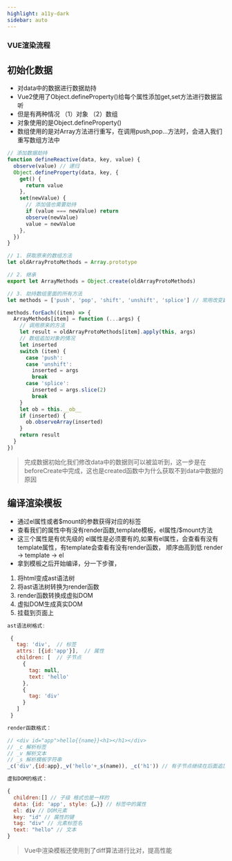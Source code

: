 ```yaml
---
highlight: a11y-dark
sidebar: auto
---
```


### VUE渲染流程

## 初始化数据

- 对data中的数据进行数据劫持
- Vue2使用了Object.defineProperty()给每个属性添加get,set方法进行数据监听
- 但是有两种情况 （1）对象 （2）数组
- 对象使用的是Object.defineProperty()
- 数组使用的是对Array方法进行重写，在调用push,pop...方法时，会进入我们重写数组方法中

```js
// 添加数据劫持
function defineReactive(data, key, value) {
  observe(value) // 递归
  Object.defineProperty(data, key, {
    get() {
      return value
    },
    set(newValue) {
      // 添加值也需要劫持
      if (value === newValue) return
      observe(newValue)
      value = newValue
    },
  })
}
```

```js
// 1. 获取原来的数组方法
let oldArrayProtoMethods = Array.prototype

// 2. 继承
export let ArrayMethods = Object.create(oldArrayProtoMethods)

// 3. 劫持数组里面的所有方法
let methods = ['push', 'pop', 'shift', 'unshift', 'splice'] // 常用改变数组的方法

methods.forEach((item) => {
  ArrayMethods[item] = function (...args) {
    // 调用原来的方法
    let result = oldArrayProtoMethods[item].apply(this, args)
    // 数组追加对象的情况
    let inserted
    switch (item) {
      case 'push':
      case 'unshift':
        inserted = args
        break
      case 'splice':
        inserted = args.slice(2)
        break
    }
    let ob = this.__ob__
    if (inserted) {
      ob.observeArray(inserted)
    }
    return result
  }
})
```

> 完成数据初始化我们修改data中的数据则可以被监听到，这一步是在beforeCreate中完成，这也是created函数中为什么获取不到data中数据的原因

## 编译渲染模板

- 通过el属性或者$mount的参数获得对应的标签
- 查看我们的属性中有没有render函数,template模板，el属性/$mount方法
- 这三个属性是有优先级的 el属性是必须要有的,如果有el属性，会查看有没有template属性，有template会查看有没有render函数， 顺序由高到低 render -> template -> el
- 拿到模板之后开始编译，分一下步骤，

1. 将html变成ast语法树
2. 将ast语法树转换为render函数
3. render函数转换成虚拟DOM
4. 虚拟DOM生成真实DOM
5. 挂载到页面上

```js
ast语法树格式:

 {
   tag: 'div',  // 标签
   attrs: [{id:'app'}],  // 属性
   children: [  // 子节点
     {
       tag: null,
       text: 'hello'
     },
     {
       tag: 'div'
     }
   ]
 }
```

```js
render函数格式：

// <div id="app">hello{{name}}<h1></h1></div>
// _c 解析标签
// _v 解析文本
// _s 解析模板字符串
_c('div',{id:app},_v('hello'+_s(name)), _c('h1')) // 有子节点继续在后面追加
```

```js
虚拟DOM的格式：

{
  children:[] // 子级 格式也是一样的
  data: {id: 'app', style: {…}} // 标签中的属性
  el: div // DOM元素
  key: "id" // 属性的键
  tag: "div" // 元素标签名
  text: "hello" // 文本
}
```

> Vue中渲染模板还使用到了diff算法进行比对，提高性能
